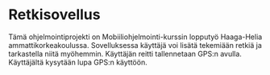 # Retkisovellus

Tämä ohjelmointiprojekti on Mobiiliohjelmointi-kurssin lopputyö Haaga-Helia ammattikorkeakoulussa. Sovelluksessa käyttäjä voi lisätä tekemiään retkiä ja tarkastella niitä myöhemmin.
Käyttäjän reitti tallennetaan GPS:n avulla. Käyttäjältä kysytään lupa GPS:n käyttöön.
